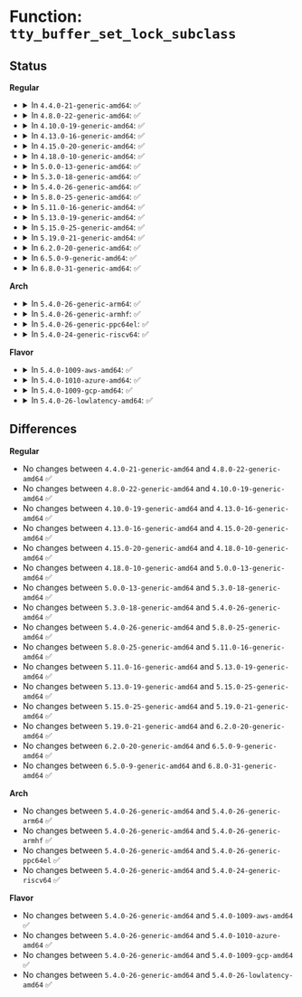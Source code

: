 # Function: <code>tty_buffer_set_lock_subclass</code>

## Status
<b>Regular</b>
<ul>
<li>
<details>
<summary>In <code>4.4.0-21-generic-amd64</code>: ✅</summary>

```c
void tty_buffer_set_lock_subclass(struct tty_port * port)
```

```json
{
  "name": "tty_buffer_set_lock_subclass",
  "collision_type": "Unique Global",
  "inline_type": "No",
  "funcs": [
    {
      "addr": 18446744071584001680,
      "name": "tty_buffer_set_lock_subclass",
      "external": true,
      "loc": "drivers/tty/tty_buffer.c:586",
      "file": "drivers/tty/tty_buffer.c",
      "inline": "seen, unknown",
      "caller_inline": [],
      "caller_func": [
        "drivers/tty/pty.c:pty_common_install"
      ]
    }
  ],
  "symbols": [
    {
      "addr": 18446744071584001680,
      "name": "tty_buffer_set_lock_subclass",
      "section": ".text",
      "bind": "STB_GLOBAL",
      "size": 11
    }
  ]
}
```
</details>
</li>
<li>
<details>
<summary>In <code>4.8.0-22-generic-amd64</code>: ✅</summary>

```c
void tty_buffer_set_lock_subclass(struct tty_port * port)
```

```json
{
  "name": "tty_buffer_set_lock_subclass",
  "collision_type": "Unique Global",
  "inline_type": "No",
  "funcs": [
    {
      "addr": 18446744071584333056,
      "name": "tty_buffer_set_lock_subclass",
      "external": true,
      "loc": "drivers/tty/tty_buffer.c:576",
      "file": "drivers/tty/tty_buffer.c",
      "inline": "seen, unknown",
      "caller_inline": [],
      "caller_func": [
        "drivers/tty/pty.c:pty_common_install"
      ]
    }
  ],
  "symbols": [
    {
      "addr": 18446744071584333056,
      "name": "tty_buffer_set_lock_subclass",
      "section": ".text",
      "bind": "STB_GLOBAL",
      "size": 11
    }
  ]
}
```
</details>
</li>
<li>
<details>
<summary>In <code>4.10.0-19-generic-amd64</code>: ✅</summary>

```c
void tty_buffer_set_lock_subclass(struct tty_port * port)
```

```json
{
  "name": "tty_buffer_set_lock_subclass",
  "collision_type": "Unique Global",
  "inline_type": "No",
  "funcs": [
    {
      "addr": 18446744071584514912,
      "name": "tty_buffer_set_lock_subclass",
      "external": true,
      "loc": "drivers/tty/tty_buffer.c:576",
      "file": "drivers/tty/tty_buffer.c",
      "inline": "seen, unknown",
      "caller_inline": [],
      "caller_func": [
        "drivers/tty/pty.c:pty_common_install"
      ]
    }
  ],
  "symbols": [
    {
      "addr": 18446744071584514912,
      "name": "tty_buffer_set_lock_subclass",
      "section": ".text",
      "bind": "STB_GLOBAL",
      "size": 11
    }
  ]
}
```
</details>
</li>
<li>
<details>
<summary>In <code>4.13.0-16-generic-amd64</code>: ✅</summary>

```c
void tty_buffer_set_lock_subclass(struct tty_port * port)
```

```json
{
  "name": "tty_buffer_set_lock_subclass",
  "collision_type": "Unique Global",
  "inline_type": "No",
  "funcs": [
    {
      "addr": 18446744071584594192,
      "name": "tty_buffer_set_lock_subclass",
      "external": true,
      "loc": "drivers/tty/tty_buffer.c:591",
      "file": "drivers/tty/tty_buffer.c",
      "inline": "seen, unknown",
      "caller_inline": [],
      "caller_func": [
        "drivers/tty/pty.c:pty_common_install"
      ]
    }
  ],
  "symbols": [
    {
      "addr": 18446744071584594192,
      "name": "tty_buffer_set_lock_subclass",
      "section": ".text",
      "bind": "STB_GLOBAL",
      "size": 11
    }
  ]
}
```
</details>
</li>
<li>
<details>
<summary>In <code>4.15.0-20-generic-amd64</code>: ✅</summary>

```c
void tty_buffer_set_lock_subclass(struct tty_port * port)
```

```json
{
  "name": "tty_buffer_set_lock_subclass",
  "collision_type": "Unique Global",
  "inline_type": "No",
  "funcs": [
    {
      "addr": 18446744071585006368,
      "name": "tty_buffer_set_lock_subclass",
      "external": true,
      "loc": "drivers/tty/tty_buffer.c:592",
      "file": "drivers/tty/tty_buffer.c",
      "inline": "seen, unknown",
      "caller_inline": [],
      "caller_func": [
        "drivers/tty/pty.c:pty_common_install"
      ]
    }
  ],
  "symbols": [
    {
      "addr": 18446744071585006368,
      "name": "tty_buffer_set_lock_subclass",
      "section": ".text",
      "bind": "STB_GLOBAL",
      "size": 11
    }
  ]
}
```
</details>
</li>
<li>
<details>
<summary>In <code>4.18.0-10-generic-amd64</code>: ✅</summary>

```c
void tty_buffer_set_lock_subclass(struct tty_port * port)
```

```json
{
  "name": "tty_buffer_set_lock_subclass",
  "collision_type": "Unique Global",
  "inline_type": "No",
  "funcs": [
    {
      "addr": 18446744071585240512,
      "name": "tty_buffer_set_lock_subclass",
      "external": true,
      "loc": "drivers/tty/tty_buffer.c:592",
      "file": "drivers/tty/tty_buffer.c",
      "inline": "seen, unknown",
      "caller_inline": [],
      "caller_func": [
        "drivers/tty/pty.c:pty_common_install"
      ]
    }
  ],
  "symbols": [
    {
      "addr": 18446744071585240512,
      "name": "tty_buffer_set_lock_subclass",
      "section": ".text",
      "bind": "STB_GLOBAL",
      "size": 11
    }
  ]
}
```
</details>
</li>
<li>
<details>
<summary>In <code>5.0.0-13-generic-amd64</code>: ✅</summary>

```c
void tty_buffer_set_lock_subclass(struct tty_port * port)
```

```json
{
  "name": "tty_buffer_set_lock_subclass",
  "collision_type": "Unique Global",
  "inline_type": "No",
  "funcs": [
    {
      "addr": 18446744071585359920,
      "name": "tty_buffer_set_lock_subclass",
      "external": true,
      "loc": "drivers/tty/tty_buffer.c:601",
      "file": "drivers/tty/tty_buffer.c",
      "inline": "seen, unknown",
      "caller_inline": [],
      "caller_func": [
        "drivers/tty/pty.c:pty_common_install"
      ]
    }
  ],
  "symbols": [
    {
      "addr": 18446744071585359920,
      "name": "tty_buffer_set_lock_subclass",
      "section": ".text",
      "bind": "STB_GLOBAL",
      "size": 11
    }
  ]
}
```
</details>
</li>
<li>
<details>
<summary>In <code>5.3.0-18-generic-amd64</code>: ✅</summary>

```c
void tty_buffer_set_lock_subclass(struct tty_port * port)
```

```json
{
  "name": "tty_buffer_set_lock_subclass",
  "collision_type": "Unique Global",
  "inline_type": "No",
  "funcs": [
    {
      "addr": 18446744071585573504,
      "name": "tty_buffer_set_lock_subclass",
      "external": true,
      "loc": "drivers/tty/tty_buffer.c:601",
      "file": "drivers/tty/tty_buffer.c",
      "inline": "seen, unknown",
      "caller_inline": [],
      "caller_func": [
        "drivers/tty/pty.c:pty_common_install"
      ]
    }
  ],
  "symbols": [
    {
      "addr": 18446744071585573504,
      "name": "tty_buffer_set_lock_subclass",
      "section": ".text",
      "bind": "STB_GLOBAL",
      "size": 11
    }
  ]
}
```
</details>
</li>
<li>
<details>
<summary>In <code>5.4.0-26-generic-amd64</code>: ✅</summary>

```c
void tty_buffer_set_lock_subclass(struct tty_port * port)
```

```json
{
  "name": "tty_buffer_set_lock_subclass",
  "collision_type": "Unique Global",
  "inline_type": "No",
  "funcs": [
    {
      "addr": 18446744071585714544,
      "name": "tty_buffer_set_lock_subclass",
      "external": true,
      "loc": "drivers/tty/tty_buffer.c:601",
      "file": "drivers/tty/tty_buffer.c",
      "inline": "seen, unknown",
      "caller_inline": [],
      "caller_func": [
        "drivers/tty/pty.c:pty_common_install"
      ]
    }
  ],
  "symbols": [
    {
      "addr": 18446744071585714544,
      "name": "tty_buffer_set_lock_subclass",
      "section": ".text",
      "bind": "STB_GLOBAL",
      "size": 11
    }
  ]
}
```
</details>
</li>
<li>
<details>
<summary>In <code>5.8.0-25-generic-amd64</code>: ✅</summary>

```c
void tty_buffer_set_lock_subclass(struct tty_port * port)
```

```json
{
  "name": "tty_buffer_set_lock_subclass",
  "collision_type": "Unique Global",
  "inline_type": "No",
  "funcs": [
    {
      "addr": 18446744071586443840,
      "name": "tty_buffer_set_lock_subclass",
      "external": true,
      "loc": "drivers/tty/tty_buffer.c:601",
      "file": "drivers/tty/tty_buffer.c",
      "inline": "seen, unknown",
      "caller_inline": [],
      "caller_func": [
        "drivers/tty/pty.c:pty_common_install"
      ]
    }
  ],
  "symbols": [
    {
      "addr": 18446744071586443840,
      "name": "tty_buffer_set_lock_subclass",
      "section": ".text",
      "bind": "STB_GLOBAL",
      "size": 11
    }
  ]
}
```
</details>
</li>
<li>
<details>
<summary>In <code>5.11.0-16-generic-amd64</code>: ✅</summary>

```c
void tty_buffer_set_lock_subclass(struct tty_port * port)
```

```json
{
  "name": "tty_buffer_set_lock_subclass",
  "collision_type": "Unique Global",
  "inline_type": "No",
  "funcs": [
    {
      "addr": 18446744071586558320,
      "name": "tty_buffer_set_lock_subclass",
      "external": true,
      "loc": "drivers/tty/tty_buffer.c:602",
      "file": "drivers/tty/tty_buffer.c",
      "inline": "seen, unknown",
      "caller_inline": [],
      "caller_func": [
        "drivers/tty/pty.c:pty_common_install"
      ]
    }
  ],
  "symbols": [
    {
      "addr": 18446744071586558320,
      "name": "tty_buffer_set_lock_subclass",
      "section": ".text",
      "bind": "STB_GLOBAL",
      "size": 11
    }
  ]
}
```
</details>
</li>
<li>
<details>
<summary>In <code>5.13.0-19-generic-amd64</code>: ✅</summary>

```c
void tty_buffer_set_lock_subclass(struct tty_port * port)
```

```json
{
  "name": "tty_buffer_set_lock_subclass",
  "collision_type": "Unique Global",
  "inline_type": "No",
  "funcs": [
    {
      "addr": 18446744071586443280,
      "name": "tty_buffer_set_lock_subclass",
      "external": true,
      "loc": "drivers/tty/tty_buffer.c:602",
      "file": "drivers/tty/tty_buffer.c",
      "inline": "seen, unknown",
      "caller_inline": [],
      "caller_func": [
        "drivers/tty/pty.c:pty_common_install"
      ]
    }
  ],
  "symbols": [
    {
      "addr": 18446744071586443280,
      "name": "tty_buffer_set_lock_subclass",
      "section": ".text",
      "bind": "STB_GLOBAL",
      "size": 11
    }
  ]
}
```
</details>
</li>
<li>
<details>
<summary>In <code>5.15.0-25-generic-amd64</code>: ✅</summary>

```c
void tty_buffer_set_lock_subclass(struct tty_port * port)
```

```json
{
  "name": "tty_buffer_set_lock_subclass",
  "collision_type": "Unique Global",
  "inline_type": "No",
  "funcs": [
    {
      "addr": 18446744071586969504,
      "name": "tty_buffer_set_lock_subclass",
      "external": true,
      "loc": "drivers/tty/tty_buffer.c:615",
      "file": "drivers/tty/tty_buffer.c",
      "inline": "seen, unknown",
      "caller_inline": [],
      "caller_func": [
        "drivers/tty/pty.c:pty_common_install"
      ]
    }
  ],
  "symbols": [
    {
      "addr": 18446744071586969504,
      "name": "tty_buffer_set_lock_subclass",
      "section": ".text",
      "bind": "STB_GLOBAL",
      "size": 11
    }
  ]
}
```
</details>
</li>
<li>
<details>
<summary>In <code>5.19.0-21-generic-amd64</code>: ✅</summary>

```c
void tty_buffer_set_lock_subclass(struct tty_port * port)
```

```json
{
  "name": "tty_buffer_set_lock_subclass",
  "collision_type": "Unique Global",
  "inline_type": "No",
  "funcs": [
    {
      "addr": 18446744071588265312,
      "name": "tty_buffer_set_lock_subclass",
      "external": true,
      "loc": "drivers/tty/tty_buffer.c:635",
      "file": "drivers/tty/tty_buffer.c",
      "inline": "seen, unknown",
      "caller_inline": [],
      "caller_func": [
        "drivers/tty/pty.c:pty_common_install"
      ]
    }
  ],
  "symbols": [
    {
      "addr": 18446744071588265312,
      "name": "tty_buffer_set_lock_subclass",
      "section": ".text",
      "bind": "STB_GLOBAL",
      "size": 15
    }
  ]
}
```
</details>
</li>
<li>
<details>
<summary>In <code>6.2.0-20-generic-amd64</code>: ✅</summary>

```c
void tty_buffer_set_lock_subclass(struct tty_port * port)
```

```json
{
  "name": "tty_buffer_set_lock_subclass",
  "collision_type": "Unique Global",
  "inline_type": "No",
  "funcs": [
    {
      "addr": 18446744071589679520,
      "name": "tty_buffer_set_lock_subclass",
      "external": true,
      "loc": "drivers/tty/tty_buffer.c:680",
      "file": "drivers/tty/tty_buffer.c",
      "inline": "seen, unknown",
      "caller_inline": [],
      "caller_func": [
        "drivers/tty/pty.c:pty_common_install"
      ]
    }
  ],
  "symbols": [
    {
      "addr": 18446744071589679520,
      "name": "tty_buffer_set_lock_subclass",
      "section": ".text",
      "bind": "STB_GLOBAL",
      "size": 15
    }
  ]
}
```
</details>
</li>
<li>
<details>
<summary>In <code>6.5.0-9-generic-amd64</code>: ✅</summary>

```c
void tty_buffer_set_lock_subclass(struct tty_port * port)
```

```json
{
  "name": "tty_buffer_set_lock_subclass",
  "collision_type": "Unique Global",
  "inline_type": "No",
  "funcs": [
    {
      "addr": 18446744071589984128,
      "name": "tty_buffer_set_lock_subclass",
      "external": true,
      "loc": "drivers/tty/tty_buffer.c:680",
      "file": "drivers/tty/tty_buffer.c",
      "inline": "seen, unknown",
      "caller_inline": [],
      "caller_func": [
        "drivers/tty/pty.c:pty_common_install"
      ]
    }
  ],
  "symbols": [
    {
      "addr": 18446744071589984128,
      "name": "tty_buffer_set_lock_subclass",
      "section": ".text",
      "bind": "STB_GLOBAL",
      "size": 15
    }
  ]
}
```
</details>
</li>
<li>
<details>
<summary>In <code>6.8.0-31-generic-amd64</code>: ✅</summary>

```c
void tty_buffer_set_lock_subclass(struct tty_port * port)
```

```json
{
  "name": "tty_buffer_set_lock_subclass",
  "collision_type": "Unique Global",
  "inline_type": "No",
  "funcs": [
    {
      "addr": 18446744071590322624,
      "name": "tty_buffer_set_lock_subclass",
      "external": true,
      "loc": "drivers/tty/tty_buffer.c:609",
      "file": "drivers/tty/tty_buffer.c",
      "inline": "seen, unknown",
      "caller_inline": [],
      "caller_func": [
        "drivers/tty/pty.c:pty_common_install"
      ]
    }
  ],
  "symbols": [
    {
      "addr": 18446744071590322624,
      "name": "tty_buffer_set_lock_subclass",
      "section": ".text",
      "bind": "STB_GLOBAL",
      "size": 15
    }
  ]
}
```
</details>
</li>
</ul>
<b>Arch</b>
<ul>
<li>
<details>
<summary>In <code>5.4.0-26-generic-arm64</code>: ✅</summary>

```c
void tty_buffer_set_lock_subclass(struct tty_port * port)
```

```json
{
  "name": "tty_buffer_set_lock_subclass",
  "collision_type": "Unique Global",
  "inline_type": "No",
  "funcs": [
    {
      "addr": 18446603336498403976,
      "name": "tty_buffer_set_lock_subclass",
      "external": true,
      "loc": "drivers/tty/tty_buffer.c:601",
      "file": "drivers/tty/tty_buffer.c",
      "inline": "seen, unknown",
      "caller_inline": [],
      "caller_func": [
        "drivers/tty/pty.c:pty_common_install"
      ]
    }
  ],
  "symbols": [
    {
      "addr": 18446603336498403976,
      "name": "tty_buffer_set_lock_subclass",
      "section": ".text",
      "bind": "STB_GLOBAL",
      "size": 24
    }
  ]
}
```
</details>
</li>
<li>
<details>
<summary>In <code>5.4.0-26-generic-armhf</code>: ✅</summary>

```c
void tty_buffer_set_lock_subclass(struct tty_port * port)
```

```json
{
  "name": "tty_buffer_set_lock_subclass",
  "collision_type": "Unique Global",
  "inline_type": "No",
  "funcs": [
    {
      "addr": 3231078196,
      "name": "tty_buffer_set_lock_subclass",
      "external": true,
      "loc": "drivers/tty/tty_buffer.c:601",
      "file": "drivers/tty/tty_buffer.c",
      "inline": "seen, unknown",
      "caller_inline": [],
      "caller_func": [
        "drivers/tty/pty.c:pty_common_install"
      ]
    }
  ],
  "symbols": [
    {
      "addr": 3231078196,
      "name": "tty_buffer_set_lock_subclass",
      "section": ".text",
      "bind": "STB_GLOBAL",
      "size": 24
    }
  ]
}
```
</details>
</li>
<li>
<details>
<summary>In <code>5.4.0-26-generic-ppc64el</code>: ✅</summary>

```c
void tty_buffer_set_lock_subclass(struct tty_port * port)
```

```json
{
  "name": "tty_buffer_set_lock_subclass",
  "collision_type": "Unique Global",
  "inline_type": "No",
  "funcs": [
    {
      "addr": 13835058055291588176,
      "name": "tty_buffer_set_lock_subclass",
      "external": true,
      "loc": "drivers/tty/tty_buffer.c:601",
      "file": "drivers/tty/tty_buffer.c",
      "inline": "seen, unknown",
      "caller_inline": [],
      "caller_func": [
        "drivers/tty/pty.c:pty_common_install"
      ]
    }
  ],
  "symbols": [
    {
      "addr": 13835058055291588176,
      "name": "tty_buffer_set_lock_subclass",
      "section": ".text",
      "bind": "STB_GLOBAL",
      "size": 12
    }
  ]
}
```
</details>
</li>
<li>
<details>
<summary>In <code>5.4.0-24-generic-riscv64</code>: ✅</summary>

```c
void tty_buffer_set_lock_subclass(struct tty_port * port)
```

```json
{
  "name": "tty_buffer_set_lock_subclass",
  "collision_type": "Unique Global",
  "inline_type": "No",
  "funcs": [
    {
      "addr": 18446743936276064200,
      "name": "tty_buffer_set_lock_subclass",
      "external": true,
      "loc": "drivers/tty/tty_buffer.c:601",
      "file": "drivers/tty/tty_buffer.c",
      "inline": "seen, unknown",
      "caller_inline": [],
      "caller_func": [
        "drivers/tty/pty.c:pty_common_install"
      ]
    }
  ],
  "symbols": [
    {
      "addr": 18446743936276064200,
      "name": "tty_buffer_set_lock_subclass",
      "section": ".text",
      "bind": "STB_GLOBAL",
      "size": 26
    }
  ]
}
```
</details>
</li>
</ul>
<b>Flavor</b>
<ul>
<li>
<details>
<summary>In <code>5.4.0-1009-aws-amd64</code>: ✅</summary>

```c
void tty_buffer_set_lock_subclass(struct tty_port * port)
```

```json
{
  "name": "tty_buffer_set_lock_subclass",
  "collision_type": "Unique Global",
  "inline_type": "No",
  "funcs": [
    {
      "addr": 18446744071585475568,
      "name": "tty_buffer_set_lock_subclass",
      "external": true,
      "loc": "drivers/tty/tty_buffer.c:601",
      "file": "drivers/tty/tty_buffer.c",
      "inline": "seen, unknown",
      "caller_inline": [],
      "caller_func": [
        "drivers/tty/pty.c:pty_common_install"
      ]
    }
  ],
  "symbols": [
    {
      "addr": 18446744071585475568,
      "name": "tty_buffer_set_lock_subclass",
      "section": ".text",
      "bind": "STB_GLOBAL",
      "size": 11
    }
  ]
}
```
</details>
</li>
<li>
<details>
<summary>In <code>5.4.0-1010-azure-amd64</code>: ✅</summary>

```c
void tty_buffer_set_lock_subclass(struct tty_port * port)
```

```json
{
  "name": "tty_buffer_set_lock_subclass",
  "collision_type": "Unique Global",
  "inline_type": "No",
  "funcs": [
    {
      "addr": 18446744071585345584,
      "name": "tty_buffer_set_lock_subclass",
      "external": true,
      "loc": "drivers/tty/tty_buffer.c:601",
      "file": "drivers/tty/tty_buffer.c",
      "inline": "seen, unknown",
      "caller_inline": [],
      "caller_func": [
        "drivers/tty/pty.c:pty_common_install"
      ]
    }
  ],
  "symbols": [
    {
      "addr": 18446744071585345584,
      "name": "tty_buffer_set_lock_subclass",
      "section": ".text",
      "bind": "STB_GLOBAL",
      "size": 11
    }
  ]
}
```
</details>
</li>
<li>
<details>
<summary>In <code>5.4.0-1009-gcp-amd64</code>: ✅</summary>

```c
void tty_buffer_set_lock_subclass(struct tty_port * port)
```

```json
{
  "name": "tty_buffer_set_lock_subclass",
  "collision_type": "Unique Global",
  "inline_type": "No",
  "funcs": [
    {
      "addr": 18446744071585664944,
      "name": "tty_buffer_set_lock_subclass",
      "external": true,
      "loc": "drivers/tty/tty_buffer.c:601",
      "file": "drivers/tty/tty_buffer.c",
      "inline": "seen, unknown",
      "caller_inline": [],
      "caller_func": [
        "drivers/tty/pty.c:pty_common_install"
      ]
    }
  ],
  "symbols": [
    {
      "addr": 18446744071585664944,
      "name": "tty_buffer_set_lock_subclass",
      "section": ".text",
      "bind": "STB_GLOBAL",
      "size": 11
    }
  ]
}
```
</details>
</li>
<li>
<details>
<summary>In <code>5.4.0-26-lowlatency-amd64</code>: ✅</summary>

```c
void tty_buffer_set_lock_subclass(struct tty_port * port)
```

```json
{
  "name": "tty_buffer_set_lock_subclass",
  "collision_type": "Unique Global",
  "inline_type": "No",
  "funcs": [
    {
      "addr": 18446744071585773056,
      "name": "tty_buffer_set_lock_subclass",
      "external": true,
      "loc": "drivers/tty/tty_buffer.c:601",
      "file": "drivers/tty/tty_buffer.c",
      "inline": "seen, unknown",
      "caller_inline": [],
      "caller_func": [
        "drivers/tty/pty.c:pty_common_install"
      ]
    }
  ],
  "symbols": [
    {
      "addr": 18446744071585773056,
      "name": "tty_buffer_set_lock_subclass",
      "section": ".text",
      "bind": "STB_GLOBAL",
      "size": 11
    }
  ]
}
```
</details>
</li>
</ul>

## Differences
<b>Regular</b>
<ul>
<li>
No changes between <code>4.4.0-21-generic-amd64</code> and <code>4.8.0-22-generic-amd64</code> ✅
</li>
<li>
No changes between <code>4.8.0-22-generic-amd64</code> and <code>4.10.0-19-generic-amd64</code> ✅
</li>
<li>
No changes between <code>4.10.0-19-generic-amd64</code> and <code>4.13.0-16-generic-amd64</code> ✅
</li>
<li>
No changes between <code>4.13.0-16-generic-amd64</code> and <code>4.15.0-20-generic-amd64</code> ✅
</li>
<li>
No changes between <code>4.15.0-20-generic-amd64</code> and <code>4.18.0-10-generic-amd64</code> ✅
</li>
<li>
No changes between <code>4.18.0-10-generic-amd64</code> and <code>5.0.0-13-generic-amd64</code> ✅
</li>
<li>
No changes between <code>5.0.0-13-generic-amd64</code> and <code>5.3.0-18-generic-amd64</code> ✅
</li>
<li>
No changes between <code>5.3.0-18-generic-amd64</code> and <code>5.4.0-26-generic-amd64</code> ✅
</li>
<li>
No changes between <code>5.4.0-26-generic-amd64</code> and <code>5.8.0-25-generic-amd64</code> ✅
</li>
<li>
No changes between <code>5.8.0-25-generic-amd64</code> and <code>5.11.0-16-generic-amd64</code> ✅
</li>
<li>
No changes between <code>5.11.0-16-generic-amd64</code> and <code>5.13.0-19-generic-amd64</code> ✅
</li>
<li>
No changes between <code>5.13.0-19-generic-amd64</code> and <code>5.15.0-25-generic-amd64</code> ✅
</li>
<li>
No changes between <code>5.15.0-25-generic-amd64</code> and <code>5.19.0-21-generic-amd64</code> ✅
</li>
<li>
No changes between <code>5.19.0-21-generic-amd64</code> and <code>6.2.0-20-generic-amd64</code> ✅
</li>
<li>
No changes between <code>6.2.0-20-generic-amd64</code> and <code>6.5.0-9-generic-amd64</code> ✅
</li>
<li>
No changes between <code>6.5.0-9-generic-amd64</code> and <code>6.8.0-31-generic-amd64</code> ✅
</li>
</ul>
<b>Arch</b>
<ul>
<li>
No changes between <code>5.4.0-26-generic-amd64</code> and <code>5.4.0-26-generic-arm64</code> ✅
</li>
<li>
No changes between <code>5.4.0-26-generic-amd64</code> and <code>5.4.0-26-generic-armhf</code> ✅
</li>
<li>
No changes between <code>5.4.0-26-generic-amd64</code> and <code>5.4.0-26-generic-ppc64el</code> ✅
</li>
<li>
No changes between <code>5.4.0-26-generic-amd64</code> and <code>5.4.0-24-generic-riscv64</code> ✅
</li>
</ul>
<b>Flavor</b>
<ul>
<li>
No changes between <code>5.4.0-26-generic-amd64</code> and <code>5.4.0-1009-aws-amd64</code> ✅
</li>
<li>
No changes between <code>5.4.0-26-generic-amd64</code> and <code>5.4.0-1010-azure-amd64</code> ✅
</li>
<li>
No changes between <code>5.4.0-26-generic-amd64</code> and <code>5.4.0-1009-gcp-amd64</code> ✅
</li>
<li>
No changes between <code>5.4.0-26-generic-amd64</code> and <code>5.4.0-26-lowlatency-amd64</code> ✅
</li>
</ul>
